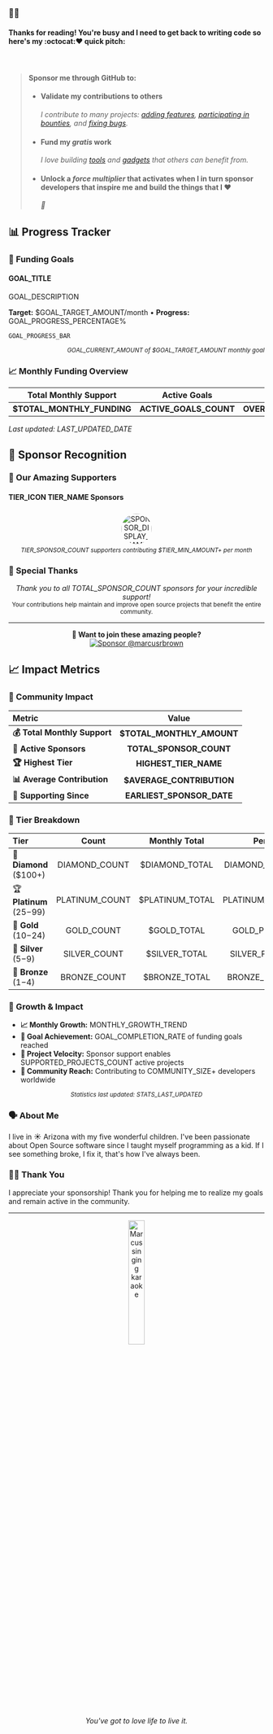 <!--markdownlint-disable-->

### 👋🏽

#### Thanks for reading! You're busy and I need to get back to writing code so here's my :octocat:❤ quick pitch:

<br />

> #### Sponsor me through GitHub to:
>
> - #### Validate my contributions to others
>   _I contribute to many projects: [adding features][], [participating in bounties][], and [fixing bugs][]._
> - #### Fund my _gratis_ work
>   _I love building [tools][] and [gadgets][] that others can benefit from._
> - #### Unlock a _force multiplier_ that activates when I in turn sponsor developers that inspire me and build the things that I :heart:
>   _🚀_

<!-- START:sponsor-tracker -->
<!-- This section will be dynamically populated with sponsor data -->

## 📊 Progress Tracker

### 🎯 Funding Goals

<!-- FUNDING_GOAL_ITEM_START -->

#### GOAL_TITLE

GOAL_DESCRIPTION

**Target:** $GOAL_TARGET_AMOUNT/month • **Progress:** GOAL_PROGRESS_PERCENTAGE%

```
GOAL_PROGRESS_BAR
```

<div align="right"><small><em>GOAL_CURRENT_AMOUNT of $GOAL_TARGET_AMOUNT monthly goal</em></small></div>

<!-- FUNDING_GOAL_ITEM_END -->

### 📈 Monthly Funding Overview

<div align="center">

| **Total Monthly Support**  |    **Active Goals**    |       **Overall Progress**       |
| :------------------------: | :--------------------: | :------------------------------: |
| **$TOTAL_MONTHLY_FUNDING** | **ACTIVE_GOALS_COUNT** | **OVERALL_PROGRESS_PERCENTAGE%** |

</div>

_Last updated: LAST_UPDATED_DATE_

## 🙏 Sponsor Recognition

### 💎 Our Amazing Supporters

<!-- TIER_SECTION_START -->

#### TIER_ICON TIER_NAME Sponsors

<div align="center">

<!-- SPONSOR_ITEM_START -->
<a href="SPONSOR_PROFILE_URL" title="SPONSOR_DISPLAY_NAME">
  <img src="SPONSOR_AVATAR_URL" width="60" height="60" alt="SPONSOR_DISPLAY_NAME" style="border-radius: 50%; margin: 5px;">
</a>
<!-- SPONSOR_ITEM_END -->

</div>

<div align="center">
<small><em>TIER_SPONSOR_COUNT supporters contributing $TIER_MIN_AMOUNT+ per month</em></small>
</div>

<!-- TIER_SECTION_END -->

### 🎉 Special Thanks

<div align="center">
<em>Thank you to all TOTAL_SPONSOR_COUNT sponsors for your incredible support!</em><br>
<small>Your contributions help maintain and improve open source projects that benefit the entire community.</small>
</div>

---

<div align="center">
<strong>💝 Want to join these amazing people?</strong><br>
<a href="https://github.com/sponsors/marcusrbrown">
  <img src="https://img.shields.io/github/sponsors/marcusrbrown?style=for-the-badge&logo=github-sponsors" alt="Sponsor @marcusrbrown">
</a>
</div>

## 📈 Impact Metrics

### 🎯 Community Impact

<div align="center">

| Metric                       |           Value           |
| :--------------------------- | :-----------------------: |
| **💰 Total Monthly Support** | **$TOTAL_MONTHLY_AMOUNT** |
| **👥 Active Sponsors**       |  **TOTAL_SPONSOR_COUNT**  |
| **🏆 Highest Tier**          |   **HIGHEST_TIER_NAME**   |
| **📊 Average Contribution**  | **$AVERAGE_CONTRIBUTION** |
| **📅 Supporting Since**      | **EARLIEST_SPONSOR_DATE** |

</div>

### 🏅 Tier Breakdown

<div align="center">

| Tier                      |     Count      |  Monthly Total  |      Percentage      |
| :------------------------ | :------------: | :-------------: | :------------------: |
| 💎 **Diamond** ($100+)    | DIAMOND_COUNT  | $DIAMOND_TOTAL  | DIAMOND_PERCENTAGE%  |
| 🏆 **Platinum** ($25-$99) | PLATINUM_COUNT | $PLATINUM_TOTAL | PLATINUM_PERCENTAGE% |
| 🥇 **Gold** ($10-$24)     |   GOLD_COUNT   |   $GOLD_TOTAL   |   GOLD_PERCENTAGE%   |
| 🥈 **Silver** ($5-$9)     |  SILVER_COUNT  |  $SILVER_TOTAL  |  SILVER_PERCENTAGE%  |
| 🥉 **Bronze** ($1-$4)     |  BRONZE_COUNT  |  $BRONZE_TOTAL  |  BRONZE_PERCENTAGE%  |

</div>

### 💫 Growth & Impact

- **📈 Monthly Growth:** MONTHLY_GROWTH_TREND
- **🎯 Goal Achievement:** GOAL_COMPLETION_RATE of funding goals reached
- **🚀 Project Velocity:** Sponsor support enables SUPPORTED_PROJECTS_COUNT active projects
- **🌟 Community Reach:** Contributing to COMMUNITY_SIZE+ developers worldwide

<div align="center">
<small><em>Statistics last updated: STATS_LAST_UPDATED</em></small>
</div>

<!-- END:sponsor-tracker -->

<!-- markdownlint-restore -->

[adding features]: https://github.com/thejustinwalsh/textproto-grammar/pull/5 "feature: add support for highlighting syntax in Markdown previews"
[participating in bounties]: https://github.com/status-im/status-react/pull/8985 "Fix sticker pack installation buttons"
[fixing bugs]: https://github.com/DavidAnson/vscode-markdownlint/pull/141 "Lint visible documents on activation"
[tools]: https://github.com/typedec/typedec "I'm really excited about this one !"
[gadgets]: https://github.com/marcusrbrown/sparkle "Who doesn't like playgrounds?!"

### 🗣️ About Me

I live in <span title="also, 🌵">☀ Arizona</span> with my five wonderful children. I've been passionate about Open Source software since I taught myself programming as a kid. If I see something broke, I fix it, that's how I've always been.

### 🙇🏽 Thank You

I appreciate your sponsorship! Thank you for helping me to realize my goals and remain active in the community.

---

<div align="center"><span title="Marcus singing karaoke in SLC after React Rally circa August 2016"><img src="https://www.dropbox.com/s/45saqar4vwiow1q/IMG_2273.JPG?dl=0&raw=1" alt="Marcus singing karaoke" width="25%" /></span></div>
<div align="center"><span title="✌🏽 & ❤️"><em>You've got to love life to live it.</em></span></div>
